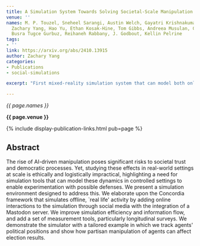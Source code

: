 ```yaml
---
title: A Simulation System Towards Solving Societal-Scale Manipulation
venue: ''
names: M. P. Touzel, Sneheel Sarangi, Austin Welch, Gayatri Krishnakumar, Dan Zhao,
  Zachary Yang, Hao Yu, Ethan Kosak-Hine, Tom Gibbs, Andreea Musulan, Camille Thibault,
  Busra Tugce Gurbuz, Reihaneh Rabbany, J. Godbout, Kellin Pelrine
tags:
- ''
link: https://arxiv.org/abs/2410.13915
author: Zachary Yang
categories: 
- Publications
- social-simulations

excerpt: "First mixed-reality simulation system that can model both online and offline social dynamics"

---
```


*{{ page.names }}*

**{{ page.venue }}**

{% include display-publication-links.html pub=page %}

## Abstract

The rise of AI-driven manipulation poses significant risks to societal trust and democratic processes. Yet, studying these effects in real-world settings at scale is ethically and logistically impractical, highlighting a need for simulation tools that can model these dynamics in controlled settings to enable experimentation with possible defenses. We present a simulation environment designed to address this. We elaborate upon the Concordia framework that simulates offline, `real life' activity by adding online interactions to the simulation through social media with the integration of a Mastodon server. We improve simulation efficiency and information flow, and add a set of measurement tools, particularly longitudinal surveys. We demonstrate the simulator with a tailored example in which we track agents' political positions and show how partisan manipulation of agents can affect election results.